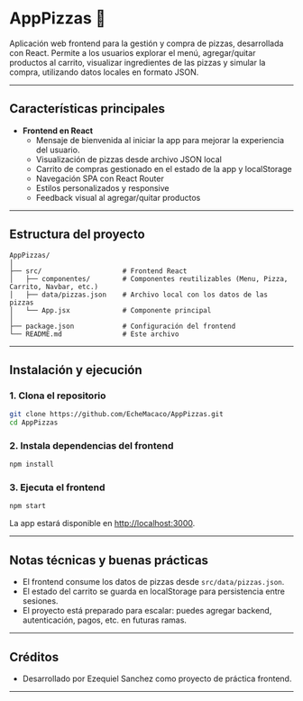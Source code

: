 # AppPizzas 🍕

Aplicación web frontend para la gestión y compra de pizzas, desarrollada con React. Permite a los usuarios explorar el menú, agregar/quitar productos al carrito, visualizar ingredientes de las pizzas y simular la compra, utilizando datos locales en formato JSON.

---

## Características principales

- **Frontend en React**
  - Mensaje de bienvenida al iniciar la app para mejorar la experiencia del usuario.
  - Visualización de pizzas desde archivo JSON local
  - Carrito de compras gestionado en el estado de la app y localStorage
  - Navegación SPA con React Router
  - Estilos personalizados y responsive
  - Feedback visual al agregar/quitar productos

---

## Estructura del proyecto

```
AppPizzas/
│
├── src/                    # Frontend React
│   ├── componentes/        # Componentes reutilizables (Menu, Pizza, Carrito, Navbar, etc.)
│   ├── data/pizzas.json    # Archivo local con los datos de las pizzas
│   └── App.jsx             # Componente principal
│
├── package.json            # Configuración del frontend
└── README.md               # Este archivo
```

---

## Instalación y ejecución

### 1. Clona el repositorio

```sh
git clone https://github.com/EcheMacaco/AppPizzas.git
cd AppPizzas
```

### 2. Instala dependencias del frontend

```sh
npm install
```

### 3. Ejecuta el frontend

```sh
npm start
```

La app estará disponible en [http://localhost:3000](http://localhost:3000).

---

## Notas técnicas y buenas prácticas

- El frontend consume los datos de pizzas desde `src/data/pizzas.json`.
- El estado del carrito se guarda en localStorage para persistencia entre sesiones.
- El proyecto está preparado para escalar: puedes agregar backend, autenticación, pagos, etc. en futuras ramas.

---

## Créditos

- Desarrollado por Ezequiel Sanchez como proyecto de práctica frontend.

---


